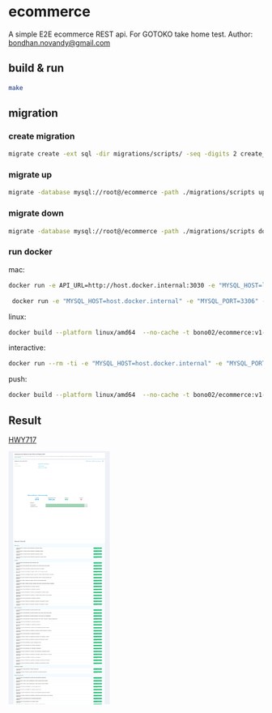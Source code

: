 # ecommerce

A simple E2E ecommerce REST api. For GOTOKO take home test.  Author: bondhan.novandy@gmail.com

## build & run
```bash
make
```

## migration
### create migration

```bash
migrate create -ext sql -dir migrations/scripts/ -seq -digits 2 create_table_order_details
```

### migrate up

```bash
migrate -database mysql://root@/ecommerce -path ./migrations/scripts up
```

### migrate down

```bash
migrate -database mysql://root@/ecommerce -path ./migrations/scripts down
```

### run docker

mac:
```bash
docker run -e API_URL=http://host.docker.internal:3030 -e "MYSQL_HOST=localhost" -e "MYSQL_PORT=3306" -e "MYSQL_USER=root" -e "MYSQL_DBNAME=ecommerce" -p 8080:3030 ecommerce:v1
```

```bash
 docker run -e "MYSQL_HOST=host.docker.internal" -e "MYSQL_PORT=3306" -e "MYSQL_USER=root" -e "MYSQL_DBNAME=ecommerce" -p 8080:3030 ecommerce:v1
```

linux:

```bash
docker build --platform linux/amd64  --no-cache -t bono02/ecommerce:v1-linux -f ./Dockerfile .
```

interactive:

```bash
docker run --rm -ti -e "MYSQL_HOST=host.docker.internal" -e "MYSQL_PORT=3306" -e "MYSQL_USER=root" -e "MYSQL_DBNAME=ecommerce" -p 8080:3030 ecommerce:v1 /bin/bash
```

push:

```bash
docker build --platform linux/amd64  --no-cache -t bono02/ecommerce:v1-linux -f ./Dockerfile .  &&  docker push bono02/ecommerce:v1-linux
```

## Result
[HWY717](https://devcode.gethired.id/job/HWY717)

<a href="/docs/screenshots/devcode-gethired-id-job-HWY717.jpg"><img src="./docs/screenshots/devcode-gethired-id-job-HWY717.jpg" height="500" width="200">
